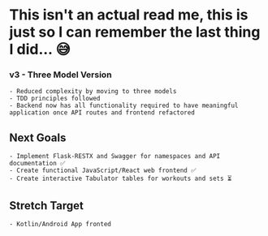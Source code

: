 # This isn't an actual read me, this is just so I can remember the last thing I did... 😅

### v3 - Three Model Version

    - Reduced complexity by moving to three models
    - TDD principles followed
    - Backend now has all functionality required to have meaningful application once API routes and frontend refactored


## Next Goals

    - Implement Flask-RESTX and Swagger for namespaces and API documentation ✅
    - Create functional JavaScript/React web frontend ✅
    - Create interactive Tabulator tables for workouts and sets ⏳


## Stretch Target

    - Kotlin/Android App fronted
